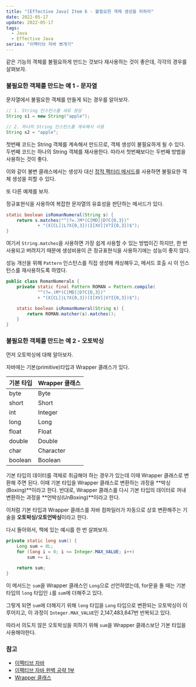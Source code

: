 ```yaml
---
title: "[Effective Java] Item 6 - 불필요한 객체 생성을 피하라"
date: 2022-05-17
update: 2022-05-17
tags:
  - Java
  - Effective Java
series: "이펙티브 자바 뽀개기"
---
```


같은 기능의 객체를 불필요하게 만드는 것보다 재사용하는 것이 좋은데, 각각의 경우를 살펴보자.

### 불필요한 객체를 만드는 예 1 - 문자열

문자열에서 불필요한 객체를 만들게 되는 경우를 알아보자.

```java
// 1. String 인스턴스를 새로 생성
String s1 = new String("apple");

// 2. 하나의 String 인스턴스를 계속해서 사용
String s2 = "apple";
```

첫번째 코드는 String 객체를 계속해서 만드므로, 객체 생성이 불필요하게 될 수 있다.
두번째 코드는 하나의 String 객체를 재사용한다.
따라서 첫번째보다는 두번째 방법을 사용하는 것이 좋다.

이와 같이 불변 클래스에서는 생성자 대신 [정적 팩터리 메서드](https://seonjuleee.github.io/2022-05-02-effective-java-1/)를 사용하면 불필요한 객체 생성을 피할 수 있다.

또 다른 예제를 보자.

정규표현식을 사용하여 복잡한 문자열의 유효성을 판단하는 메서드가 있다.
```java
static boolean isRomanNumeral(String s) {
    return s.matches("^(?=.)M*(C[MD]|D?C{0,3})"
            + "(X[CL]|L?X{0,3})(I[XV]|V?I{0,3})$");
}
```
여기서 `String.matches`을 사용하면 가장 쉽게 사용할 수 있는 방법이긴 하지만, 한 번 사용되고 버려지기 때문에 생성비용이 큰 정규표현식을 사용하기에는 성능이 좋지 않다.

성능 개선을 위해 `Pattern` 인스턴스를 직접 생성해 캐싱해두고, 메서드 호출 시 이 인스턴스를 재사용하도록 하였다.

```java
public class RomanNumerals {
    private static final Pattern ROMAN = Pattern.compile(
            "^(?=.)M*(C[MD]|D?C{0,3})"
            + "(X[CL]|L?X{0,3})(I[XV]|V?I{0,3})$");

    static boolean isRomanNumeral(String s) {
        return ROMAN.matcher(s).matches();
    }
}
```

### 불필요한 객체를 만드는 예 2 - 오토박싱
먼저 오토박싱에 대해 알아보자.

자바에는 기본(primitive)타입과 Wrapper 클래스가 있다.

| 기본 타입 | Wrapper 클래스 |
|-|-|
|byte|Byte|
|short|Short|
|int|Integer|
|long|Long|
|float|Float|
|double|Double|
|char|Character|
|boolean|Boolean|

기본 타입의 데이터를 객체로 취급해야 하는 경우가 있는데 이때 Wrapper 클래스로 변환해 주면 된다. 이때 기본 타입을 Wrapper 클래스로 변환하는 과정을 **박싱(Boxing)**이라고 한다.
반대로, Wrapper 클래스를 다시 기본 타입의 데이터로 꺼내 변환하는 과정을 **언박싱(UnBoxing)**이라고 한다.

이처럼 기본 타입과 Wrapper 클래스를 자바 컴파일러가 자동으로 상호 변환해주는 기술을 **오토박싱/오토언박싱**이라고 한다.

다시 돌아와서, 책에 있는 예시를 한 번 살펴보자.

```java
private static long sum() {
    Long sum = 0L;
    for (long i = 0; i <= Integer.MAX_VALUE; i++)
        sum += i;

    return sum;
}
```

이 메서드는 `sum`을 Wrapper 클래스인 `Long`으로 선언하였는데, for문을 돌 때는 기본 타입의 `long` 타입인 `i`를 `sum`에 더해주고 있다. 

그렇게 되면 `sum`에 더해지기 위해 `long` 타입을 `Long` 타입으로 변환되는 오토박싱이 이루어지고, 이 과정이 `Integer.MAX_VALUE`인 2,147,483,647번 반복되고 있다.

따라서 의도치 않은 오토박싱을 피하기 위해 `sum`을 Wrapper 클래스보단 기본 타입을 사용해야한다.

### 참고
- [이펙티브 자바](https://www.aladin.co.kr/shop/wproduct.aspx?ItemId=171196410)
- [이펙티브 자바 완벽 공략 1부](https://www.inflearn.com/course/%EC%9D%B4%ED%8E%99%ED%8B%B0%EB%B8%8C-%EC%9E%90%EB%B0%94-1/dashboard)
- [Wrapper 클래스](http://www.tcpschool.com/java/java_api_wrapper)